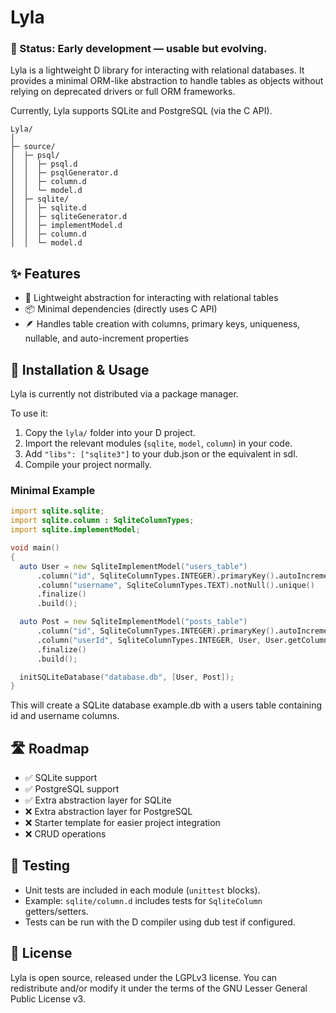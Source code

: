 # Lyla

### 🚧 Status: Early development — usable but evolving.

Lyla is a lightweight D library for interacting with relational databases.
It provides a minimal ORM-like abstraction to handle tables as objects without relying on deprecated drivers or full ORM frameworks.

Currently, Lyla supports SQLite and PostgreSQL (via the C API).

```
Lyla/
│
├─ source/
│  ├─ psql/
│  │  ├─ psql.d
│  │  ├─ psqlGenerator.d
│  │  ├─ column.d
│  │  └─ model.d
│  ├─ sqlite/
│  │  ├─ sqlite.d
│  │  ├─ sqliteGenerator.d
│  │  ├─ implementModel.d
│  │  ├─ column.d
│  │  └─ model.d
```

## ✨ Features
- 🎯 Lightweight abstraction for interacting with relational tables
- 📦 Minimal dependencies (directly uses C API)
- 🪶 Handles table creation with columns, primary keys, uniqueness, nullable, and auto-increment properties

## 🚀 Installation & Usage
Lyla is currently not distributed via a package manager.

To use it:

1. Copy the ```lyla/``` folder into your D project.
2. Import the relevant modules (```sqlite```, ```model```, ```column```) in your code.
3. Add ```"libs": ["sqlite3"]``` to your dub.json or the equivalent in sdl.
5. Compile your project normally.

### Minimal Example
```d
import sqlite.sqlite;
import sqlite.column : SqliteColumnTypes;
import sqlite.implementModel;

void main()
{
  auto User = new SqliteImplementModel("users_table")
      .column("id", SqliteColumnTypes.INTEGER).primaryKey().autoIncrement()
      .column("username", SqliteColumnTypes.TEXT).notNull().unique()
      .finalize()
      .build();

  auto Post = new SqliteImplementModel("posts_table")
      .column("id", SqliteColumnTypes.INTEGER).primaryKey().autoIncrement()
      .column("userId", SqliteColumnTypes.INTEGER, User, User.getColumnByName("id")) // FK column REF user.id
      .finalize()
      .build();

  initSQLiteDatabase("database.db", [User, Post]);
}
```

This will create a SQLite database example.db with a users table containing id and username columns.

## 🛣️ Roadmap
- ✅ SQLite support
- ✅ PostgreSQL support
- ✅ Extra abstraction layer for SQLite
- ❌ Extra abstraction layer for PostgreSQL
- ❌ Starter template for easier project integration
- ❌ CRUD operations

## 🧪 Testing
- Unit tests are included in each module (```unittest``` blocks).
- Example: ```sqlite/column.d``` includes tests for ```SqliteColumn``` getters/setters.
- Tests can be run with the D compiler using dub test if configured.

## 📜 License

Lyla is open source, released under the LGPLv3 license.
You can redistribute and/or modify it under the terms of the GNU Lesser General Public License v3.
